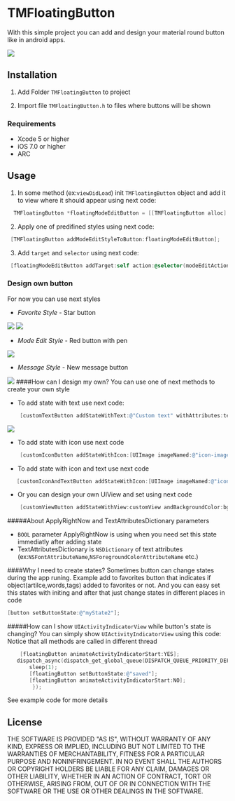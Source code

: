 # TMFloatingButton
With this simple project you can add and design your material round button like in android apps.

![](https://raw.github.com/IhorShevchuk/TMFloatingButton/master/FloatingButton/screen.png)

## Installation
1) Add Folder `TMFloatingButton` to project

2) Import file `TMFloatingButton.h` to files where buttons will be shown

### Requirements
* Xcode 5 or higher
* iOS 7.0 or higher
* ARC

## Usage
1) In some method (ex:`viewDidLoad`) init `TMFloatingButton` object and add it to view where it should appear using next code:
```objectivec
  TMFloatingButton *floatingModeEditButton = [[TMFloatingButton alloc] initWithSuperView: self.navigationController.view];
```
2) Apply one of predifined styles using next code:
```objectivec
 [TMFloatingButton addModeEditStyleToButton:floatingModeEditButton];
```
3) Add `target` and `selector` using next code:
```objectivec
 [floatingModeEditButton addTarget:self action:@selector(modeEditAction) forControlEvents:UIControlEventTouchUpInside];
```


### Design own button
For now you can use next styles
- _Favorite Style_        - Star button

![](https://raw.github.com/IhorShevchuk/TMFloatingButton/master/FloatingButton/favorites1.png) ![](https://raw.github.com/IhorShevchuk/TMFloatingButton/master/FloatingButton/favorites2.png)

- _Mode Edit Style_  -     Red button with pen

![](https://raw.github.com/IhorShevchuk/TMFloatingButton/master/FloatingButton/modeEdit.png)

- _Message Style_  -  New message button

![](https://raw.github.com/IhorShevchuk/TMFloatingButton/master/FloatingButton/newMessage.png)
####How can I design my own?
You can use one of next methods to create your own style 
- To add state with text use next code:
```objectivec
    [customTextButton addStateWithText:@"Custom text" withAttributes:textAttributesDictionary andBackgroundColor:bgColor forName:@"CustomTextState" applyRightNow:YES];
```
![](https://raw.github.com/IhorShevchuk/TMFloatingButton/master/FloatingButton/customText.png)
- To add state with icon use next code
```objectivec
    [customIconButton addStateWithIcon:[UIImage imageNamed:@"icon-image"] andBackgroundColor:bgColor forName:@"CustomIconState" applyRightNow:NO];
```
- To add state with icon and text use next code
```objectivec
   [customIconAndTextButton addStateWithIcon:[UIImage imageNamed:@"icon-image"] andText:@"Custom text" withAttributestextAttributesDictionary andBackgroundColor:bgColor forName:@"CustomTextAndIconState" applyRightNow:NO];
```
- Or you can design your own UIView and set using next code
```objectivec
    [customViewButton addStateWithView:customView andBackgroundColor:bgColor forName:@"CustomViewState" applyRightNow:YES];
```
#####About ApplyRightNow and TextAttributesDictionary parameters
- `BOOL` parameter ApplyRightNow is using when you need set this state immediatly after adding state
- TextAttributesDictionary is `NSDictionary` of text attributes (ex:`NSFontAttributeName`,`NSForegroundColorAttributeName` etc.)
  
####Why I need to create states?
Sometimes button can change states during the app runing. 
Example add to favorites button that indicates if object(artilce,words,tags) added to favorites or not. And you can easy set  this states with initing and after that just change states in different places in code
  ```objectivec
 [button setButtonState:@"myState2"];
  ```

#####How can I show `UIActivityIndicatorView` while button's state is changing?
You can simply show `UIActivityIndicatorView` using this code:
Notice that all methods are called in different thread

 ```objectivec
     [floatingButton animateActivityIndicatorStart:YES];
    dispatch_async(dispatch_get_global_queue(DISPATCH_QUEUE_PRIORITY_DEFAULT, 0), ^{
        sleep(1);
        [floatingButton setButtonState:@"saved"];
        [floatingButton animateActivityIndicatorStart:NO];
         });
  ```
See example code for more details

## License
THE SOFTWARE IS PROVIDED "AS IS", WITHOUT WARRANTY OF ANY KIND, EXPRESS OR
IMPLIED, INCLUDING BUT NOT LIMITED TO THE WARRANTIES OF MERCHANTABILITY,
FITNESS FOR A PARTICULAR PURPOSE AND NONINFRINGEMENT. IN NO EVENT SHALL THE
AUTHORS OR COPYRIGHT HOLDERS BE LIABLE FOR ANY CLAIM, DAMAGES OR OTHER
LIABILITY, WHETHER IN AN ACTION OF CONTRACT, TORT OR OTHERWISE, ARISING FROM,
OUT OF OR IN CONNECTION WITH THE SOFTWARE OR THE USE OR OTHER DEALINGS IN THE
SOFTWARE.
